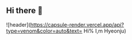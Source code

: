 ## Hi there 👋
![header](https://capsule-render.vercel.app/api?type=venom&color=auto&text= Hi% I,m Hyeonju)
